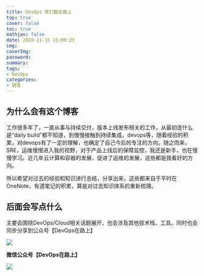 ```yaml
---
title: DevOps 我们都在路上
top: true
cover: false
toc: true
mathjax: false
date: 2019-11-15 15:09:23
img:
coverImg:
password:
summary: 
tags:
- DevOps
categories:
- 随笔
---
```


## 为什么会有这个博客

工作很多年了，一直从事与持续交付，版本上线发布相关的工作，从最初连什么是“daily build”都不知道，到慢慢接触到持续集成，devops等，随着经验的积累，对devops有了一定的理解，也确定了自己今后的专注的方向。随之而来，SRE，运维慢慢进入我的视野，对于产品上线后的保障监控，我还是新手，也在慢慢学习。近几年云计算和容器的发展，促进了运维的发展，这些都是我看好的方向。

所以希望对过去的经验和知识进行总结，分享出来，这些都来自于平时在OneNote，有道笔记的积累，算是对过去知识体系的重新梳理。

## 后面会写点什么

主要会围绕DevOps/Cloud相关话题展开，也会涉及其他技术栈、工具。同时也会同步分享到公众号【DevOps在路上】

![](https://gitee.com/owen2016/pic-hub/raw/master/pics/20200928223309.jpg)

**微信公众号【DevOps在路上】**

![](https://gitee.com/owen2016/pic-hub/raw/master/pics/20200928230236.jpeg)